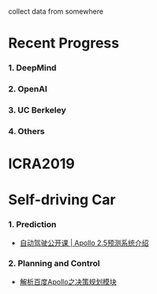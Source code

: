 collect data from somewhere

# Recent Progress

### 1. DeepMind

### 2. OpenAI

### 3. UC Berkeley

### 4. Others

# ICRA2019

# Self-driving Car

### 1. Prediction

- [自动驾驶公开课 | Apollo 2.5预测系统介绍](https://mp.weixin.qq.com/s/48DcWP1kAoze0Lv8jHY3Ow)


### 2. Planning and Control

- [解析百度Apollo之决策规划模块](https://paul.pub/apollo-planning/#id-publicroadplanner)

